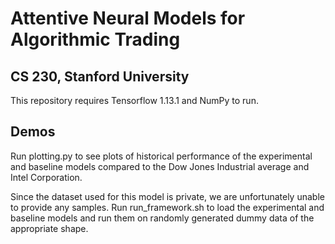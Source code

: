 # Attentive Neural Models for Algorithmic Trading
## CS 230, Stanford University

This repository requires Tensorflow 1.13.1 and NumPy to run.

## Demos

Run plotting.py to see plots of historical performance of the experimental and baseline models compared to the Dow Jones Industrial average and Intel Corporation.

Since the dataset used for this model is private, we are unfortunately unable to provide any samples. Run run_framework.sh to load the experimental and baseline models and run them on randomly generated dummy data of the appropriate shape.
